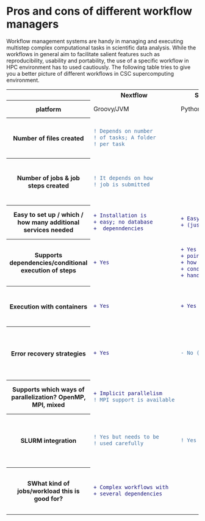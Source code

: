 # Pros and cons of different workflow managers
Workflow management systems are handy in managing and executing  multistep complex computational tasks in scientific data analysis. While the workflows in general aim to facilitate salient features such as reproducibility, usability and portability, the use of a specific workflow in HPC environment has to used cautiously.  The following table tries to give you a better picture of different workflows in CSC supercomputing environment.


<table>
<tr> <th>   </th> <th> Nextflow </th><th>Snakemake	</th><th> Merlin/Flux	</th><th> Greasy	</th>  <th> HyperQueue	</th><th> FireWorks </th> 
<tr> <th> platform</th> <td>	Groovy/JVM</td><td>	Python	</td><td> Merlin (Python); Flux (Python, C and lua)</td></td><td> <td>	Rust/Python	</td><td> Python</td>
  </tr>
  <tr>
   <th> Number of files created	</th> <td> 
  
 ```diff 
 ! Depends on number
 ! of tasks; A folder
 ! per task
 ```
  </td> <td>
  
  ```diff 
 
  ```
  </td> <td> 
  
 ```diff 
 ! Folder hierarchy 
 ! for tasks, creates
 ! four files per workflow 
 ! item
 ```
 </td>
 <td> 
  
 ```diff 
 ! Depends on the workflow
 ! /jobs executed
 ```
 </td>
 <td> 
  
  ```diff 
! In practice there 
! are are no  
! additional files.
  ```
 </td>
 <td> 
  
 ```diff 
 ! Depends on the 
 ! workflow, at least 
 ! 4 per workflow
 ```
 </td>

   <tr> <th> Number of jobs & job steps created</th>	<td>
      
  ```diff 
  ! It depends on how 
  ! job is submitted 
  ```
 </td>
     <td>
    </td>
 <td> 
  
  ```diff 
  +  With Flux just single
  +  job step
   ```
   </td>
 <td>  
   
  ```diff 
  - creates job steps
  ```
   </td>
 <td>  
   
 ```diff   
 ! Depends on the workflow.
 ! Might be just one job 
 ! step for the whole
 ! workflow. But depends
 ! on the HQ jobs executed
 ```
 </td>
 <td> 
  
  ```diff 
  ! Creates one job step for
  ! each "firetask" (no way 
  ! to "pack" multiple job 
  ! steps)  
  ```
  </td>
</tr>

<tr> <th> Easy to set up / which / how many additional services needed</th>	<td>
      
  ```diff 
  + Installation is 
  + easy; no database
  +  depenndencies
  ```
 </td>
     <td>
        
  ```diff      
  + Easy to install 
  + (just pip)
  ```
 </td>
     <td>
        
  ```diff  
  ! Requires at least Redis DB 
  ! for results, optionally 
  ! RabbitMQ for message brokering
  ```
   </td>
 <td>  
   
  ```diff 
  + easy
   ```
   </td>
 <td>  
   
  ```diff   
 + easy
   
  ```
 </td>
 <td> 
  
  ```diff 
  + Fireworks is easy to 
  + install (just pip), 
  - but needs MongoDB
   ```
  </td>
</tr>

  <tr> <th> Supports dependencies/conditional execution of steps</th>	<td>
      
  ```diff 
  + Yes
  ```
 </td>
     <td>
        
  ```diff      
  + Yes using check-
  + points,but unclear
  + how while like 
  + conditions can be
  + handled
  ```
 </td>
     <td>
        
  ```diff  
  + Yes, different types of 
  + dependencies, restarts
   
   ```
   </td>
 <td>  
   
  ```diff 
  ! simple dependencies
   ```
   </td>
 <td>  
   
  ```diff   
 - Not really
   
  ```
 </td>
 <td> 
  
  ```diff 
  + yes
   ```
  </td>
</tr>


 <tr> <th> Execution with containers</th>	<td>
      
  ```diff 
  + Yes
  ```
 </td>
     <td>
        
  ```diff      
  + Yes
  ```
 </td>
     <td>
        
  ```diff  
  + Yes
   
   ```
   </td>
 <td>  
   
  ```diff 
  #
   ```
   </td>
 <td>  
   
  ```diff   
 + yes
   
  ```
 </td>
 <td> 
  
  ```diff 
  ! FW itself offers no support 
  ! for containers. However, 
  ! actual calculations can be
  ! executed in a container.
   ```
  </td>
</tr>



 <tr> <th> Error recovery strategies</th>	<td>
      
  ```diff 
  + Yes
  ```
 </td>
     <td>
        
  ```diff      
  - No (unclear )
  ```
 </td>
     <td>
        
  ```diff  
  + Yes, can continue workflow 
  + after job crashes. Also 
  + possibility for separate restart 
   
   ```
   </td>
 <td>  
   
  ```diff 
  - no
   ```
   </td>
 <td>  
   
  ```diff   
 - Depends, but not really.
   
  ```
 </td>
 <td> 
  
  ```diff 
  ! Detection, logging and 
  ! option for manual restarting.
  ! In case of failure, FW will 
  ! continue to do all tasks 
  ! that do not depend on the 
  ! failed task
   ```
  </td>
</tr>


 <tr> <th> Supports which ways of parallelization? OpenMP, MPI, mixed</th>	<td>
      
  ```diff 
  + Implicit parallelism
  ! MPI support is available

  ```
 </td>
     <td>
        
  ```diff      
  
  ```
 </td>
     <td>
        
  ```diff  
  +  MPI supported with Flux and 
  + 'correct' versions of MPI
   
   ```
   </td>
 <td>  
   
  ```diff 
  + openMP
   ```
   </td>
 <td>  
   
  ```diff   
 + MPI/OpenMP
   
  ```
 </td>
 <td> 
  
  ```diff 
  + MPI/OpenMP
   ```
  </td>
</tr>


 <tr> <th> SLURM integration</th>	<td>
      
  ```diff 
  ! Yes but needs to be 
  ! used carefully
  ```
 </td>
     <td>
        
  ```diff      
  ! Yes (partial)
  ```
 </td>
     <td>
        
  ```diff  
  + Yes, either using srun 
  + for job steps or Flux
   
   ```
   </td>
 <td>  
   
  ```diff 
  + Yes
   ```
   </td>
 <td>  
   
  ```diff   
 ! honestly the whole system 
 ! works best when executed 
 ! just inside the job, so 
 ! no real integration is 
 ! needed for most applications.
   
  ```
 </td>
 <td> 
  
  ```diff 
  ! Yes, but you can't easily tailor 
  ! queue parameters for individual 
  ! subtasks (workflow will 
  ! use fixed number of resources)
   ```
  </td>
</tr>



 <tr> <th> SWhat kind of jobs/workload this is good for?</th>	<td>
      
  ```diff 
  + Complex workflows with 
  + several dependencies
  ```
 </td>
     <td>
        
  ```diff      

  ```
 </td>
     <td>
        
  ```diff  
  + More complicated workflows 
  + with several steps
   
   ```
   </td>
 <td>  
   
  ```diff 
 
   ```
   </td>
 <td>  
   
  ```diff   
 + Large numbers of short jobs 
 + that are mostly independent
 + of each other.
   
  ```
 </td>
 <td> 
  
  ```diff 
  + Complicated workflows 
  + with several (dependent)
  + steps. 
  #  Not for farming
  # (jobsteps are created)
   ```
  </td>
</tr>
</table>

